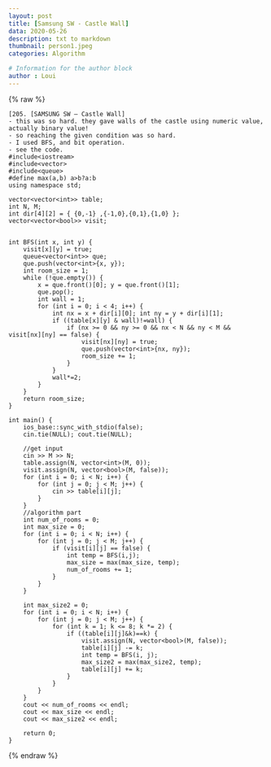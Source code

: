 ```yaml
---
layout: post
title: [Samsung SW - Castle Wall]
data: 2020-05-26
description: txt to markdown
thumbnail: person1.jpeg
categories: Algorithm

# Information for the author block
author : Loui
---
```


{% raw %}

	﻿[205. [SAMSUNG SW – Castle Wall]
	- this was so hard. they gave walls of the castle using numeric value, actually binary value!
	- so reaching the given condition was so hard.
	- I used BFS, and bit operation.
	- see the code.
	#include<iostream>
	#include<vector>
	#include<queue>
	#define max(a,b) a>b?a:b
	using namespace std;
	
	vector<vector<int>> table;
	int N, M;
	int dir[4][2] = { {0,-1} ,{-1,0},{0,1},{1,0} };
	vector<vector<bool>> visit;
	
	
	int BFS(int x, int y) {
		visit[x][y] = true;
		queue<vector<int>> que;
		que.push(vector<int>{x, y});
		int room_size = 1;
		while (!que.empty()) {
			x = que.front()[0]; y = que.front()[1];
			que.pop();
			int wall = 1;
			for (int i = 0; i < 4; i++) {
				int nx = x + dir[i][0]; int ny = y + dir[i][1];
				if ((table[x][y] & wall)!=wall) {
					if (nx >= 0 && ny >= 0 && nx < N && ny < M && visit[nx][ny] == false) {
						visit[nx][ny] = true;
						que.push(vector<int>{nx, ny});
						room_size += 1;
					}
				}
				wall*=2;
			}		
		}
		return room_size;
	}
	
	int main() {
		ios_base::sync_with_stdio(false);
		cin.tie(NULL); cout.tie(NULL);
	
		//get input
		cin >> M >> N;
		table.assign(N, vector<int>(M, 0));
		visit.assign(N, vector<bool>(M, false));
		for (int i = 0; i < N; i++) {
			for (int j = 0; j < M; j++) {
				cin >> table[i][j];
			}
		}
		//algorithm part
		int num_of_rooms = 0;
		int max_size = 0;
		for (int i = 0; i < N; i++) {
			for (int j = 0; j < M; j++) {
				if (visit[i][j] == false) {
					int temp = BFS(i,j);
					max_size = max(max_size, temp);
					num_of_rooms += 1;
				}
			}
		}
		
		int max_size2 = 0;
		for (int i = 0; i < N; i++) {
			for (int j = 0; j < M; j++) {
				for (int k = 1; k <= 8; k *= 2) {
					if ((table[i][j]&k)==k) {
						visit.assign(N, vector<bool>(M, false));
						table[i][j] -= k;
						int temp = BFS(i, j);
						max_size2 = max(max_size2, temp);
						table[i][j] += k;
					}
				}
			}
		}
		cout << num_of_rooms << endl;
		cout << max_size << endl;
		cout << max_size2 << endl;
		
		return 0;
	}
	
	
{% endraw %}
